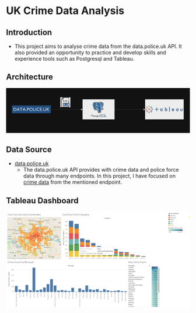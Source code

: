 # UK Crime Data Analysis

## Introduction
- This project aims to analyse crime data from the data.police.uk API. It also provided an opportunity to practice and develop skills and experience tools such as Postgresql and Tableau.

## Architecture
![Architecture](/assets/images/architecture.png)

## Data Source
- [data.police.uk](https://data.police.uk/docs/)
  - The data.police.uk API provides with crime data and police force data through many endpoints. In this project, I have focused on [crime data](https://data.police.uk/docs/method/crime-street/) from the mentioned endpoint.

## Tableau Dashboard
![dashboard](/assets/images/Tableau-Dashboard.png)
